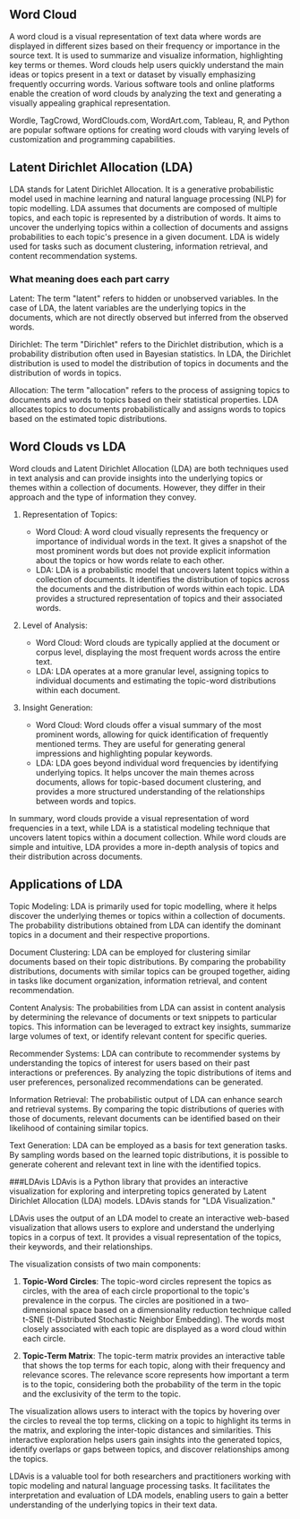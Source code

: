 ## Word Cloud 
A word cloud is a visual representation of text data where words are displayed in different sizes based on their frequency or importance in the source text. It is used to summarize and visualize information, highlighting key terms or themes. Word clouds help users quickly understand the main ideas or topics present in a text or dataset by visually emphasizing frequently occurring words. Various software tools and online platforms enable the creation of word clouds by analyzing the text and generating a visually appealing graphical representation.

Wordle, TagCrowd, WordClouds.com, WordArt.com, Tableau, R, and Python are popular software options for creating word clouds with varying levels of customization and programming capabilities.

## Latent Dirichlet Allocation (LDA)
LDA stands for Latent Dirichlet Allocation. It is a generative probabilistic model used in machine learning and natural language processing (NLP) for topic modelling. LDA assumes that documents are composed of multiple topics, and each topic is represented by a distribution of words. It aims to uncover the underlying topics within a collection of documents and assigns probabilities to each topic's presence in a given document. LDA is widely used for tasks such as document clustering, information retrieval, and content recommendation systems.
### What meaning does each part carry
Latent: The term "latent" refers to hidden or unobserved variables. In the case of LDA, the latent variables are the underlying topics in the documents, which are not directly observed but inferred from the observed words.

Dirichlet: The term "Dirichlet" refers to the Dirichlet distribution, which is a probability distribution often used in Bayesian statistics. In LDA, the Dirichlet distribution is used to model the distribution of topics in documents and the distribution of words in topics.

Allocation: The term "allocation" refers to the process of assigning topics to documents and words to topics based on their statistical properties. LDA allocates topics to documents probabilistically and assigns words to topics based on the estimated topic distributions.


## Word Clouds vs LDA

Word clouds and Latent Dirichlet Allocation (LDA) are both techniques used in text analysis and can provide insights into the underlying topics or themes within a collection of documents. However, they differ in their approach and the type of information they convey.

1. Representation of Topics:
   - Word Cloud: A word cloud visually represents the frequency or importance of individual words in the text. It gives a snapshot of the most prominent words but does not provide explicit information about the topics or how words relate to each other.
   - LDA: LDA is a probabilistic model that uncovers latent topics within a collection of documents. It identifies the distribution of topics across the documents and the distribution of words within each topic. LDA provides a structured representation of topics and their associated words.

2. Level of Analysis:
   - Word Cloud: Word clouds are typically applied at the document or corpus level, displaying the most frequent words across the entire text.
   - LDA: LDA operates at a more granular level, assigning topics to individual documents and estimating the topic-word distributions within each document.

3. Insight Generation:
   - Word Cloud: Word clouds offer a visual summary of the most prominent words, allowing for quick identification of frequently mentioned terms. They are useful for generating general impressions and highlighting popular keywords.
   - LDA: LDA goes beyond individual word frequencies by identifying underlying topics. It helps uncover the main themes across documents, allows for topic-based document clustering, and provides a more structured understanding of the relationships between words and topics.

In summary, word clouds provide a visual representation of word frequencies in a text, while LDA is a statistical modeling technique that uncovers latent topics within a document collection. While word clouds are simple and intuitive, LDA provides a more in-depth analysis of topics and their distribution across documents.
## Applications of LDA
Topic Modeling: LDA is primarily used for topic modelling, where it helps discover the underlying themes or topics within a collection of documents. The probability distributions obtained from LDA can identify the dominant topics in a document and their respective proportions.

Document Clustering: LDA can be employed for clustering similar documents based on their topic distributions. By comparing the probability distributions, documents with similar topics can be grouped together, aiding in tasks like document organization, information retrieval, and content recommendation.

Content Analysis: The probabilities from LDA can assist in content analysis by determining the relevance of documents or text snippets to particular topics. This information can be leveraged to extract key insights, summarize large volumes of text, or identify relevant content for specific queries.

Recommender Systems: LDA can contribute to recommender systems by understanding the topics of interest for users based on their past interactions or preferences. By analyzing the topic distributions of items and user preferences, personalized recommendations can be generated.

Information Retrieval: The probabilistic output of LDA can enhance search and retrieval systems. By comparing the topic distributions of queries with those of documents, relevant documents can be identified based on their likelihood of containing similar topics.

Text Generation: LDA can be employed as a basis for text generation tasks. By sampling words based on the learned topic distributions, it is possible to generate coherent and relevant text in line with the identified topics.

###LDAvis
LDAvis is a Python library that provides an interactive visualization for exploring and interpreting topics generated by Latent Dirichlet Allocation (LDA) models. LDAvis stands for "LDA Visualization."

LDAvis uses the output of an LDA model to create an interactive web-based visualization that allows users to explore and understand the underlying topics in a corpus of text. It provides a visual representation of the topics, their keywords, and their relationships.

The visualization consists of two main components:

1. **Topic-Word Circles**: The topic-word circles represent the topics as circles, with the area of each circle proportional to the topic's prevalence in the corpus. The circles are positioned in a two-dimensional space based on a dimensionality reduction technique called t-SNE (t-Distributed Stochastic Neighbor Embedding). The words most closely associated with each topic are displayed as a word cloud within each circle.

2. **Topic-Term Matrix**: The topic-term matrix provides an interactive table that shows the top terms for each topic, along with their frequency and relevance scores. The relevance score represents how important a term is to the topic, considering both the probability of the term in the topic and the exclusivity of the term to the topic.

The visualization allows users to interact with the topics by hovering over the circles to reveal the top terms, clicking on a topic to highlight its terms in the matrix, and exploring the inter-topic distances and similarities. This interactive exploration helps users gain insights into the generated topics, identify overlaps or gaps between topics, and discover relationships among the topics.

LDAvis is a valuable tool for both researchers and practitioners working with topic modeling and natural language processing tasks. It facilitates the interpretation and evaluation of LDA models, enabling users to gain a better understanding of the underlying topics in their text data.

